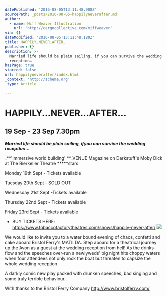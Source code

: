 ```yaml
---
datePublished: '2016-08-05T13:11:48.908Z'
sourcePath: _posts/2016-08-05-happilyneverafter.md
author:
  - name: Miff Weaver Illustration
    url: 'http://cargocollective.com/miffweaver'
via: {}
dateModified: '2016-08-05T13:11:48.180Z'
title: HAPPILY…NEVER…AFTER…
publisher: {}
description: >-
  Married life should be plain sailing, if you can survive the wedding
  reception…
hasPage: true
starred: false
url: happilyneverafter/index.html
_context: 'http://schema.org'
_type: Article

---
```

# HAPPILY...NEVER...AFTER...

## 19 Sep - 23 Sep 7.30pm

_**Married life should be plain sailing, **if**you can survive the wedding reception...**_

_**'Immersive world building' **_VENUE Magazine on Darkstuff's Moby Dick at The Bierkeller Theatre \*\*\*\*\*stars

Monday 19th Sept - Tickets available

Tuesday 20th Sept - SOLD OUT

Wednesday 21st Sept -Tickets available

Thursday 22nd Sept - Tickets available

Friday 23rd Sept - Tickets available

* BUY TICKETS HERE: https://www.tobaccofactorytheatres.com/shows/happily-never-after/
![](https://the-grid-user-content.s3-us-west-2.amazonaws.com/ccceb17a-241b-4d76-a962-df4e117f2413.jpg)

We would like to invite you to a water bound evening of chaos, confetti and cake aboard Bristol Ferry's MATILDA. Step aboard for a theatrical journey up the Avon as a guest at the wedding reception from hell! As the drinks flow and the speeches over-run a newlyweds' big night hits choppy waters when four attendees not only rock the boat but threaten to capsize the whole wedding reception.

A darkly comic new play packed with drunken speeches, bad singing and some truly terrible behaviour..

With thanks to the Bristol Ferry Company http://www.bristolferry.com/